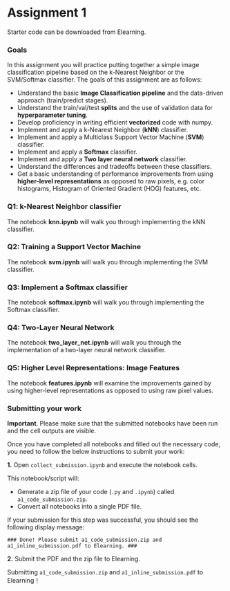 # Assignment 1

Starter code can be downloaded from Elearning.

### Goals

In this assignment you will practice putting together a simple image classification pipeline based on the k-Nearest Neighbor or the SVM/Softmax classifier. The goals of this assignment are as follows:

- Understand the basic **Image Classification pipeline** and the data-driven approach (train/predict stages).
- Understand the train/val/test **splits** and the use of validation data for **hyperparameter tuning**.
- Develop proficiency in writing efficient **vectorized** code with numpy.
- Implement and apply a k-Nearest Neighbor (**kNN**) classifier.
- Implement and apply a Multiclass Support Vector Machine (**SVM**) classifier.
- Implement and apply a **Softmax** classifier.
- Implement and apply a **Two layer neural network** classifier.
- Understand the differences and tradeoffs between these classifiers.
- Get a basic understanding of performance improvements from using **higher-level representations** as opposed to raw pixels, e.g. color histograms, Histogram of Oriented Gradient (HOG) features, etc.

### Q1: k-Nearest Neighbor classifier

The notebook **knn.ipynb** will walk you through implementing the kNN classifier.

### Q2: Training a Support Vector Machine

The notebook **svm.ipynb** will walk you through implementing the SVM classifier.

### Q3: Implement a Softmax classifier

The notebook **softmax.ipynb** will walk you through implementing the Softmax classifier.

### Q4: Two-Layer Neural Network

The notebook **two_layer_net.ipynb** will walk you through the implementation of a two-layer neural network classifier.

### Q5: Higher Level Representations: Image Features

The notebook **features.ipynb** will examine the improvements gained by using higher-level representations as opposed to using raw pixel values.

### Submitting your work

**Important**. Please make sure that the submitted notebooks have been run and the cell outputs are visible.

Once you have completed all notebooks and filled out the necessary code, you need to follow the below instructions to submit your work:

**1.** Open `collect_submission.ipynb` and execute the notebook cells.

This notebook/script will:

- Generate a zip file of your code (`.py` and `.ipynb`) called `a1_code_submission.zip`.
- Convert all notebooks into a single PDF file.

If your submission for this step was successful, you should see the following display message:

```
### Done! Please submit a1_code_submission.zip and a1_inline_submission.pdf to Elearning. ###
```

**2.** Submit the PDF and the zip file to Elearning.

Submitting `a1_code_submission.zip` and `a1_inline_submission.pdf` to Elearning！
